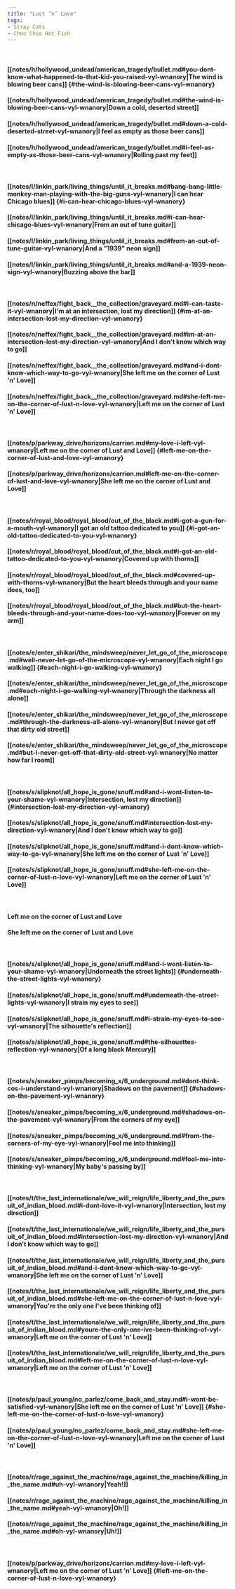 ```yaml
---
title: "Lust ’n’ Love"
tags:
- Stray Cats
- Choo Choo Hot Fish
---
```

&nbsp;
#### [[notes/h/hollywood_undead/american_tragedy/bullet.md#you-dont-know-what-happened-to-that-kid-you-raised-vyl-wnanory|The wind is blowing beer cans]] {#the-wind-is-blowing-beer-cans-vyl-wnanory}
#### [[notes/h/hollywood_undead/american_tragedy/bullet.md#the-wind-is-blowing-beer-cans-vyl-wnanory|Down a cold, deserted street]]
#### [[notes/h/hollywood_undead/american_tragedy/bullet.md#down-a-cold-deserted-street-vyl-wnanory|I feel as empty as those beer cans]]
#### [[notes/h/hollywood_undead/american_tragedy/bullet.md#i-feel-as-empty-as-those-beer-cans-vyl-wnanory|Rolling past my feet]]
&nbsp;
#### [[notes/l/linkin_park/living_things/until_it_breaks.md#bang-bang-little-monkey-man-playing-with-the-big-guns-vyl-wnanory|I can hear Chicago blues]] {#i-can-hear-chicago-blues-vyl-wnanory}
#### [[notes/l/linkin_park/living_things/until_it_breaks.md#i-can-hear-chicago-blues-vyl-wnanory|From an out of tune guitar]]
#### [[notes/l/linkin_park/living_things/until_it_breaks.md#from-an-out-of-tune-guitar-vyl-wnanory|And a "1939" neon sign]]
#### [[notes/l/linkin_park/living_things/until_it_breaks.md#and-a-1939-neon-sign-vyl-wnanory|Buzzing above the bar]]
&nbsp;
#### [[notes/n/neffex/fight_back__the_collection/graveyard.md#i-can-taste-it-vyl-wnanory|I'm at an intersection, lost my direction]] {#im-at-an-intersection-lost-my-direction-vyl-wnanory}
#### [[notes/n/neffex/fight_back__the_collection/graveyard.md#im-at-an-intersection-lost-my-direction-vyl-wnanory|And I don't know which way to go]]
#### [[notes/n/neffex/fight_back__the_collection/graveyard.md#and-i-dont-know-which-way-to-go-vyl-wnanory|She left me on the corner of Lust 'n' Love]]
#### [[notes/n/neffex/fight_back__the_collection/graveyard.md#she-left-me-on-the-corner-of-lust-n-love-vyl-wnanory|Left me on the corner of Lust 'n' Love]]
&nbsp;
#### [[notes/p/parkway_drive/horizons/carrion.md#my-love-i-left-vyl-wnanory|Left me on the corner of Lust and Love]] {#left-me-on-the-corner-of-lust-and-love-vyl-wnanory}
#### [[notes/p/parkway_drive/horizons/carrion.md#left-me-on-the-corner-of-lust-and-love-vyl-wnanory|She left me on the corner of Lust and Love]]
&nbsp;
#### [[notes/r/royal_blood/royal_blood/out_of_the_black.md#i-got-a-gun-for-a-mouth-vyl-wnanory|I got an old tattoo dedicated to you]] {#i-got-an-old-tattoo-dedicated-to-you-vyl-wnanory}
#### [[notes/r/royal_blood/royal_blood/out_of_the_black.md#i-got-an-old-tattoo-dedicated-to-you-vyl-wnanory|Covered up with thorns]]
#### [[notes/r/royal_blood/royal_blood/out_of_the_black.md#covered-up-with-thorns-vyl-wnanory|But the heart bleeds through and your name does, too]]
#### [[notes/r/royal_blood/royal_blood/out_of_the_black.md#but-the-heart-bleeds-through-and-your-name-does-too-vyl-wnanory|Forever on my arm]]
&nbsp;
#### [[notes/e/enter_shikari/the_mindsweep/never_let_go_of_the_microscope.md#well-never-let-go-of-the-microscope-vyl-wnanory|Each night I go walking]] {#each-night-i-go-walking-vyl-wnanory}
#### [[notes/e/enter_shikari/the_mindsweep/never_let_go_of_the_microscope.md#each-night-i-go-walking-vyl-wnanory|Through the darkness all alone]]
#### [[notes/e/enter_shikari/the_mindsweep/never_let_go_of_the_microscope.md#through-the-darkness-all-alone-vyl-wnanory|But I never get off that dirty old street]]
#### [[notes/e/enter_shikari/the_mindsweep/never_let_go_of_the_microscope.md#but-i-never-get-off-that-dirty-old-street-vyl-wnanory|No matter how far I roam]]
&nbsp;
#### [[notes/s/slipknot/all_hope_is_gone/snuff.md#and-i-wont-listen-to-your-shame-vyl-wnanory|Intersection, lost my direction]] {#intersection-lost-my-direction-vyl-wnanory}
#### [[notes/s/slipknot/all_hope_is_gone/snuff.md#intersection-lost-my-direction-vyl-wnanory|And I don't know which way to go]]
#### [[notes/s/slipknot/all_hope_is_gone/snuff.md#and-i-dont-know-which-way-to-go-vyl-wnanory|She left me on the corner of Lust 'n' Love]]
#### [[notes/s/slipknot/all_hope_is_gone/snuff.md#she-left-me-on-the-corner-of-lust-n-love-vyl-wnanory|Left me on the corner of Lust 'n' Love]]
&nbsp;
#### Left me on the corner of Lust and Love
#### She left me on the corner of Lust and Love
&nbsp;
#### [[notes/s/slipknot/all_hope_is_gone/snuff.md#and-i-wont-listen-to-your-shame-vyl-wnanory|Underneath the street lights]] {#underneath-the-street-lights-vyl-wnanory}
#### [[notes/s/slipknot/all_hope_is_gone/snuff.md#underneath-the-street-lights-vyl-wnanory|I strain my eyes to see]]
#### [[notes/s/slipknot/all_hope_is_gone/snuff.md#i-strain-my-eyes-to-see-vyl-wnanory|The silhouette's reflection]]
#### [[notes/s/slipknot/all_hope_is_gone/snuff.md#the-silhouettes-reflection-vyl-wnanory|Of a long black Mercury]]
&nbsp;
#### [[notes/s/sneaker_pimps/becoming_x/6_underground.md#dont-think-cos-i-understand-vyl-wnanory|Shadows on the pavement]] {#shadows-on-the-pavement-vyl-wnanory}
#### [[notes/s/sneaker_pimps/becoming_x/6_underground.md#shadows-on-the-pavement-vyl-wnanory|From the corners of my eye]]
#### [[notes/s/sneaker_pimps/becoming_x/6_underground.md#from-the-corners-of-my-eye-vyl-wnanory|Fool me into thinking]]
#### [[notes/s/sneaker_pimps/becoming_x/6_underground.md#fool-me-into-thinking-vyl-wnanory|My baby's passing by]]
&nbsp;
#### [[notes/t/the_last_internationale/we_will_reign/life_liberty_and_the_pursuit_of_indian_blood.md#i-dont-love-it-vyl-wnanory|Intersection, lost my direction]]
#### [[notes/t/the_last_internationale/we_will_reign/life_liberty_and_the_pursuit_of_indian_blood.md#intersection-lost-my-direction-vyl-wnanory|And I don't know which way to go]]
#### [[notes/t/the_last_internationale/we_will_reign/life_liberty_and_the_pursuit_of_indian_blood.md#and-i-dont-know-which-way-to-go-vyl-wnanory|She left me on the corner of Lust 'n' Love]]
#### [[notes/t/the_last_internationale/we_will_reign/life_liberty_and_the_pursuit_of_indian_blood.md#she-left-me-on-the-corner-of-lust-n-love-vyl-wnanory|You're the only one I've been thinking of]]
#### [[notes/t/the_last_internationale/we_will_reign/life_liberty_and_the_pursuit_of_indian_blood.md#youre-the-only-one-ive-been-thinking-of-vyl-wnanory|Left me on the corner of Lust 'n' Love]]
#### [[notes/t/the_last_internationale/we_will_reign/life_liberty_and_the_pursuit_of_indian_blood.md#left-me-on-the-corner-of-lust-n-love-vyl-wnanory|Left me on the corner of Lust 'n' Love]]
&nbsp;
#### [[notes/p/paul_young/no_parlez/come_back_and_stay.md#i-wont-be-satisfied-vyl-wnanory|She left me on the corner of Lust 'n' Love]] {#she-left-me-on-the-corner-of-lust-n-love-vyl-wnanory}
#### [[notes/p/paul_young/no_parlez/come_back_and_stay.md#she-left-me-on-the-corner-of-lust-n-love-vyl-wnanory|Left me on the corner of Lust 'n' Love]]
&nbsp;
#### [[notes/r/rage_against_the_machine/rage_against_the_machine/killing_in_the_name.md#uh-vyl-wnanory|Yeah!]]
#### [[notes/r/rage_against_the_machine/rage_against_the_machine/killing_in_the_name.md#yeah-vyl-wnanory|Oh!]]
#### [[notes/r/rage_against_the_machine/rage_against_the_machine/killing_in_the_name.md#oh-vyl-wnanory|Uh!]]
&nbsp;
#### [[notes/p/parkway_drive/horizons/carrion.md#my-love-i-left-vyl-wnanory|Left me on the corner of Lust 'n' Love]] {#left-me-on-the-corner-of-lust-n-love-vyl-wnanory}

